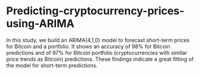 # Predicting-cryptocurrency-prices-using-ARIMA
In this study, we build an ARIMA(4,1,0) model to forecast short-term prices for Bitcoin and a portfolio. It shows an accuracy of 98% for Bitcoin predictions and of 97% for Bitcoin portfolio (cryptocurrencies with similar price trends as Bitcoin) predictions. These findings indicate a great fitting of the model for short-term predictions.
